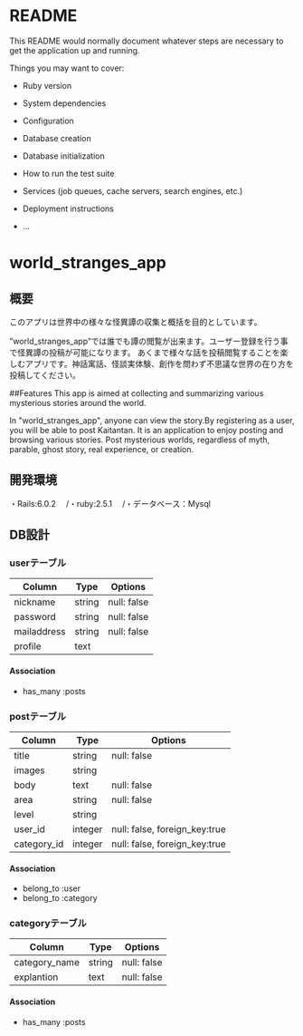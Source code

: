 # README

This README would normally document whatever steps are necessary to get the
application up and running.

Things you may want to cover:

* Ruby version

* System dependencies

* Configuration

* Database creation

* Database initialization

* How to run the test suite

* Services (job queues, cache servers, search engines, etc.)

* Deployment instructions

* ...

# world_stranges_app

## 概要
このアプリは世界中の様々な怪異譚の収集と概括を目的としています。

”world_stranges_app”では誰でも譚の閲覧が出来ます。ユーザー登録を行う事で怪異譚の投稿が可能になります。
あくまで様々な話を投稿閲覧することを楽しむアプリです。神話寓話、怪談実体験、創作を問わず不思議な世界の在り方を投稿してください。

##Features
This app is aimed at collecting and summarizing various mysterious stories around the world.

In "world_stranges_app", anyone can view the story.By registering as a user, you will be able to post Kaitantan.
It is an application to enjoy posting and browsing various stories.
Post mysterious worlds, regardless of myth, parable, ghost story, real experience, or creation.

## 開発環境
・Rails:6.0.2 　/・ruby:2.5.1 　/・データベース：Mysql 

## DB設計

### userテーブル
|Column|Type|Options|
|------|----|-------|
|nickname|string|null: false|
|password|string|null: false|
|mailaddress|string|null: false|
|profile|text||
#### Association
- has_many :posts

### postテーブル
|Column|Type|Options|
|------|----|-------|
|title|string|null: false|
|images|string||
|body|text|null: false|
|area|string|null: false|
|level|string||
|user_id|integer|null: false, foreign_key:true|
|category_id|integer|null: false, foreign_key:true|
#### Association
- belong_to :user
- belong_to :category

### categoryテーブル
|Column|Type|Options|
|------|----|-------|
|category_name|string|null: false|
|explantion|text|null: false|
#### Association
- has_many :posts
